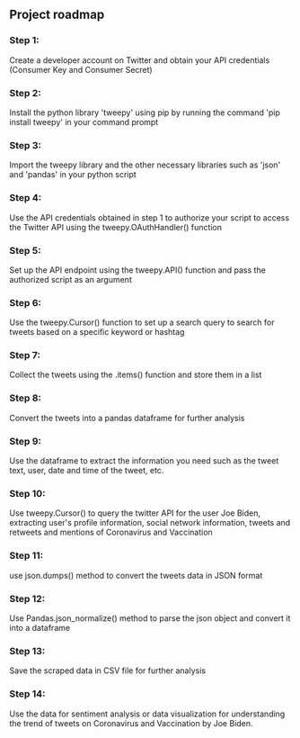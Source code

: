 ## Project roadmap

### Step 1: 
Create a developer account on Twitter and obtain your API credentials (Consumer Key and Consumer Secret)

### Step 2: 
Install the python library 'tweepy' using pip by running the command 'pip install tweepy' in your command prompt

### Step 3: 
Import the tweepy library and the other necessary libraries such as 'json' and 'pandas' in your python script

### Step 4: 
Use the API credentials obtained in step 1 to authorize your script to access the Twitter API using the tweepy.OAuthHandler() function

### Step 5: 
Set up the API endpoint using the tweepy.API() function and pass the authorized script as an argument

### Step 6: 
Use the tweepy.Cursor() function to set up a search query to search for tweets based on a specific keyword or hashtag

### Step 7: 
Collect the tweets using the .items() function and store them in a list

### Step 8: 
Convert the tweets into a pandas dataframe for further analysis

### Step 9: 
Use the dataframe to extract the information you need such as the tweet text, user, date and time of the tweet, etc.

### Step 10: 
Use tweepy.Cursor() to query the twitter API for the user Joe Biden, extracting user's profile information, social network information, tweets and retweets and mentions of Coronavirus and Vaccination

### Step 11: 
use json.dumps() method to convert the tweets data in JSON format

### Step 12: 
Use Pandas.json_normalize() method to parse the json object and convert it into a dataframe

### Step 13: 
Save the scraped data in CSV file for further analysis

### Step 14: 
Use the data for sentiment analysis or data visualization for understanding the trend of tweets on Coronavirus and Vaccination by Joe Biden.
